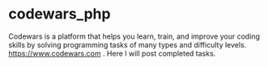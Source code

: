 # codewars_php
Codewars is a platform that helps you learn, train, and improve your coding skills by solving programming tasks of many types and difficulty levels. 
https://www.codewars.com .
Here I will post completed tasks.
